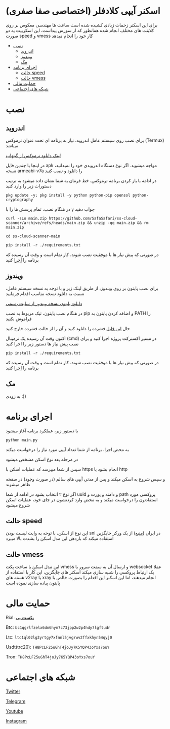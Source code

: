 # اسکنر آیپی کلادفلر (اختصاصی صفا صفری)

برای این اسکنر زحمات زیادی کشیده شده است
ساعت ها مهندسی معکوس بر روی کلاینت های مختلف انجام شده
همانطور که از سورس پیداست، این اسکریپت یه دو صورت speed و vmess کار خود را انجام میدهد

* [نصب](#نصب)
    * [اندروید](#اندروید)
    * [ویندوز](#ویندوز)
    * [مک](#مک)
* [اجرای برنامه](#اجرای-برنامه)
    * [حالت speed](#حالت-speed)
    * [حالت vmess](#حالت-vmess)
* [حمایت مالی](#حمایت-مالی)
* [شبکه های اجتماعی](#شبکه-های-اجتماعی)

# نصب
## اندروید

برای نصب روی سیستم عامل اندروید، نیاز به برنامه ای تحت عنوان ترموکس (Termux) میباشد

[لینک دانلود ترموکس از گیتهاب](https://github.com/termux/termux-app/releases/)

در اینجا با چندین فایل apk مواجه میشوید. اگر نوع دستگاه اندرویدی خود را نمیدانید، نسخه armeabi-v7a را دانلود و نصب کنید

در ادامه با باز کردن برنامه ترموکس، خط فرمان به شما نشان داده میشود
به ترتیب دستورات زیر را وارد کنید

`pkg update -y; pkg install -y python python-pip openssl python-cryptography`

در هنگام نصب، تمام پرسش ها را با `y` جواب دهید

`curl -sLo main.zip https://github.com/SafaSafari/ss-cloud-scanner/archive/refs/heads/main.zip && unzip -qq main.zip && rm main.zip`

`cd ss-cloud-scanner-main`

`pip install -r ./requirements.txt`

در صورتی که پیش نیاز ها با موفقیت نصب شوند، کار تمام است و وقت آن رسیده که برنامه را [اجرا](#اجرای-برنامه) کنید

## ویندوز

برای نصب پایتون بر روی ویندوز، از طریق لینک زیر و با توجه به نسخه سیستم عامل، نسبت به دانلود نسخه مناسب اقدام فرمایید

[دانلود پایتون نسخه ویندوز از سایت رسمی](https://www.python.org/downloads/windows/)

در هنگام نصب پایتون، تیک مربوط به نصب pip و اضافه کردن پایتون به PATH را فراموش نکنید

حال [این فایل](https://github.com/SafaSafari/ss-cloud-scanner/archive/refs/heads/main.zip) فشرده را دانلود کنید و آن را از حالت فشرده خارج کنید

اکنون وقت آن رسیده یک ترمینال (cmd) در مسیر اکسترکت پروژه اجرا کنید و برای نصب پیش نیاز ها دستور زیر را اجرا کنید

`pip install -r ./requirements.txt`

در صورتی که پیش نیاز ها با موفقیت نصب شوند، کار تمام است و وقت آن رسیده که برنامه را [اجرا](#اجرای-برنامه) کنید

## مک
به زودی :))


# اجرای برنامه
با دستور زیر، عملکرد برنامه آغاز میشود

`python main.py`

به محض اجرا، برنامه از شما تعداد آیپی مورد نیاز را درخواست میکند

در مرحله بعد نوع اسکن مشخص میشود

سپس از شما میپرسد که عملیات اسکن با https انجام بشود یا http

و سپس شروع به اسکن میکند و پس از مدتی آیپی های سالم (در صورت وجود) در صفحه ظاهر میشوند

اگر نوع ۲ انتخاب بشود در ادامه از شما uuid و دامنه و پورت و path پروکسی مورد استفادتون را درخواست میکند و به محض وارد کردنشون در 
جای خود، عملیات اسکن شروع میشود



## حالت speed
این نوع از اسکن، با توحه به وایت لیست بودن sni در ایران ([منبع](https://twitter.com/safasafari3/status/1643154352326975488)) از یک ورکر جایگزین استفاده میکند که بازدهی این مدل اسکن را بشدت بالا میبرد

## حالت vmess
این مدل اسکن با ساخت پکت vmess و ارسال آن به سمت سرور با websocket عملا یک ارتباط پروکسی را شبیه سازی میکند
اسکنر های جایگزین، این کار با استفاده از هسته های v2ray یا xray انجام میدهند، اما این اسکنر این اقدام را بصورت خالص با پایتون پیاده سازی نموده است

# حمایت مالی
Rial: [نکست پی](https://nextpay.org/nx/irp/safa)

Btc: `bc1qgrlfzelx6dn6hym7c73jpp2w2p4hdy7lgftudr`

Ltc: `ltc1ql02lg3yrtgy7xfnnl5jvgrwv2ffxkhyn54qyj0`

Usdt(trc20): `TH8PcLF25uGhT4joJy7K5YQP43oYxs7ouY`

Tron: `TH8PcLF25uGhT4joJy7K5YQP43oYxs7ouY`

# شبکه های اجتماعی
[Twitter](https://twitter.com/SafaSafari3)

[Telegram](https://SafaSafari.t.me)

[Youtube](https://youtube.com/@SafaSafari)

[Instagram](https://instagram.com/SafaSafari.ss)